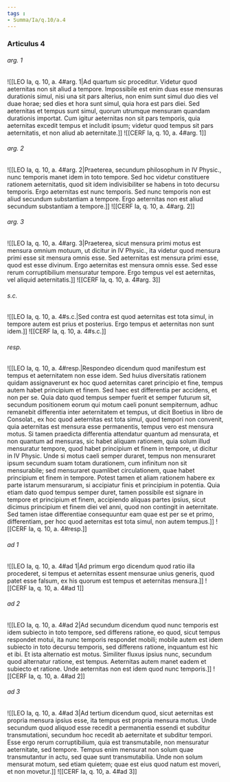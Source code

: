```yaml
---
tags : 
- Summa/Ia/q.10/a.4
---
```


### Articulus 4

###### arg. 1
![[LEO Ia, q. 10, a. 4#arg. 1|Ad quartum sic proceditur. Videtur quod aeternitas non sit aliud a tempore. Impossibile est enim duas esse mensuras durationis simul, nisi una sit pars alterius, non enim sunt simul duo dies vel duae horae; sed dies et hora sunt simul, quia hora est pars diei. Sed aeternitas et tempus sunt simul, quorum utrumque mensuram quandam durationis importat. Cum igitur aeternitas non sit pars temporis, quia aeternitas excedit tempus et includit ipsum; videtur quod tempus sit pars aeternitatis, et non aliud ab aeternitate.]]
![[CERF Ia, q. 10, a. 4#arg. 1]]

###### arg. 2
![[LEO Ia, q. 10, a. 4#arg. 2|Praeterea, secundum philosophum in IV Physic., nunc temporis manet idem in toto tempore. Sed hoc videtur constituere rationem aeternitatis, quod sit idem indivisibiliter se habens in toto decursu temporis. Ergo aeternitas est nunc temporis. Sed nunc temporis non est aliud secundum substantiam a tempore. Ergo aeternitas non est aliud secundum substantiam a tempore.]]
![[CERF Ia, q. 10, a. 4#arg. 2]]

###### arg. 3
![[LEO Ia, q. 10, a. 4#arg. 3|Praeterea, sicut mensura primi motus est mensura omnium motuum, ut dicitur in IV Physic., ita videtur quod mensura primi esse sit mensura omnis esse. Sed aeternitas est mensura primi esse, quod est esse divinum. Ergo aeternitas est mensura omnis esse. Sed esse rerum corruptibilium mensuratur tempore. Ergo tempus vel est aeternitas, vel aliquid aeternitatis.]]
![[CERF Ia, q. 10, a. 4#arg. 3]]

###### s.c.
![[LEO Ia, q. 10, a. 4#s.c.|Sed contra est quod aeternitas est tota simul, in tempore autem est prius et posterius. Ergo tempus et aeternitas non sunt idem.]]
![[CERF Ia, q. 10, a. 4#s.c.]]

###### resp.
![[LEO Ia, q. 10, a. 4#resp.|Respondeo dicendum quod manifestum est tempus et aeternitatem non esse idem. Sed huius diversitatis rationem quidam assignaverunt ex hoc quod aeternitas caret principio et fine, tempus autem habet principium et finem. Sed haec est differentia per accidens, et non per se. Quia dato quod tempus semper fuerit et semper futurum sit, secundum positionem eorum qui motum caeli ponunt sempiternum, adhuc remanebit differentia inter aeternitatem et tempus, ut dicit Boetius in libro de Consolat., ex hoc quod aeternitas est tota simul, quod tempori non convenit, quia aeternitas est mensura esse permanentis, tempus vero est mensura motus. Si tamen praedicta differentia attendatur quantum ad mensurata, et non quantum ad mensuras, sic habet aliquam rationem, quia solum illud mensuratur tempore, quod habet principium et finem in tempore, ut dicitur in IV Physic. Unde si motus caeli semper duraret, tempus non mensuraret ipsum secundum suam totam durationem, cum infinitum non sit mensurabile; sed mensuraret quamlibet circulationem, quae habet principium et finem in tempore. Potest tamen et aliam rationem habere ex parte istarum mensurarum, si accipiatur finis et principium in potentia. Quia etiam dato quod tempus semper duret, tamen possibile est signare in tempore et principium et finem, accipiendo aliquas partes ipsius, sicut dicimus principium et finem diei vel anni, quod non contingit in aeternitate. Sed tamen istae differentiae consequuntur eam quae est per se et primo, differentiam, per hoc quod aeternitas est tota simul, non autem tempus.]]
![[CERF Ia, q. 10, a. 4#resp.]]

###### ad 1
![[LEO Ia, q. 10, a. 4#ad 1|Ad primum ergo dicendum quod ratio illa procederet, si tempus et aeternitas essent mensurae unius generis, quod patet esse falsum, ex his quorum est tempus et aeternitas mensura.]]
![[CERF Ia, q. 10, a. 4#ad 1]]

###### ad 2
![[LEO Ia, q. 10, a. 4#ad 2|Ad secundum dicendum quod nunc temporis est idem subiecto in toto tempore, sed differens ratione, eo quod, sicut tempus respondet motui, ita nunc temporis respondet mobili; mobile autem est idem subiecto in toto decursu temporis, sed differens ratione, inquantum est hic et ibi. Et ista alternatio est motus. Similiter fluxus ipsius nunc, secundum quod alternatur ratione, est tempus. Aeternitas autem manet eadem et subiecto et ratione. Unde aeternitas non est idem quod nunc temporis.]]
![[CERF Ia, q. 10, a. 4#ad 2]]

###### ad 3
![[LEO Ia, q. 10, a. 4#ad 3|Ad tertium dicendum quod, sicut aeternitas est propria mensura ipsius esse, ita tempus est propria mensura motus. Unde secundum quod aliquod esse recedit a permanentia essendi et subditur transmutationi, secundum hoc recedit ab aeternitate et subditur tempori. Esse ergo rerum corruptibilium, quia est transmutabile, non mensuratur aeternitate, sed tempore. Tempus enim mensurat non solum quae transmutantur in actu, sed quae sunt transmutabilia. Unde non solum mensurat motum, sed etiam quietem; quae est eius quod natum est moveri, et non movetur.]]
![[CERF Ia, q. 10, a. 4#ad 3]]

